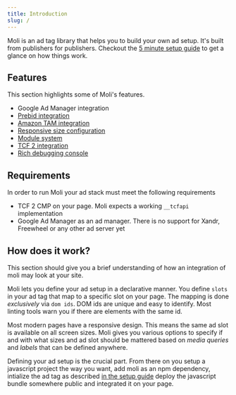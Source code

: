 ```yaml
---
title: Introduction
slug: /
---
```


Moli is an ad tag library that helps you to build your own ad setup.
It's built from publishers for publishers. Checkout the [5 minute setup guide](getting-started/quick-start)
to get a glance on how things work.

## Features

This section highlights some of Moli's features.

* Google Ad Manager integration
* [Prebid integration](features/prebid)
* [Amazon TAM integration](features/tam)
* [Responsive size configuration](features/responsive-ads)
* [Module system](modules/index)
* [TCF 2 integration](features/consent)
* [Rich debugging console](features/debugging)


## Requirements

In order to run Moli your ad stack must meet the following requirements

* TCF 2 CMP on your page. Moli expects a working `__tcfapi` implementation
* Google Ad Manager as an ad manager. There is no support for Xandr, Freewheel or any other
  ad server yet


## How does it work?

This section should give you a brief understanding of how an integration of moli may look
at your site.

Moli lets you define your ad setup in a declarative manner. You define `slots` in your ad
tag that map to a specific slot on your page. The mapping is done _exclusively_ via `dom ids`.
DOM ids are unique and easy to identify. Most linting tools warn you if there are elements with
the same id.

Most modern pages have a responsive design. This means the same ad slot is available on all
screen sizes. Moli gives you various options to specify if and with what sizes and ad slot should
be mattered based on _media queries_ and _labels_ that can be defined anywhere.

Defining your ad setup is the crucial part. From there on you setup a javascript project the
way you want, add moli as an npm dependency, intialize the ad tag as described [in the setup guide](getting-started/setup)
deploy the javascript bundle somewhere public and integrated it on your page.
